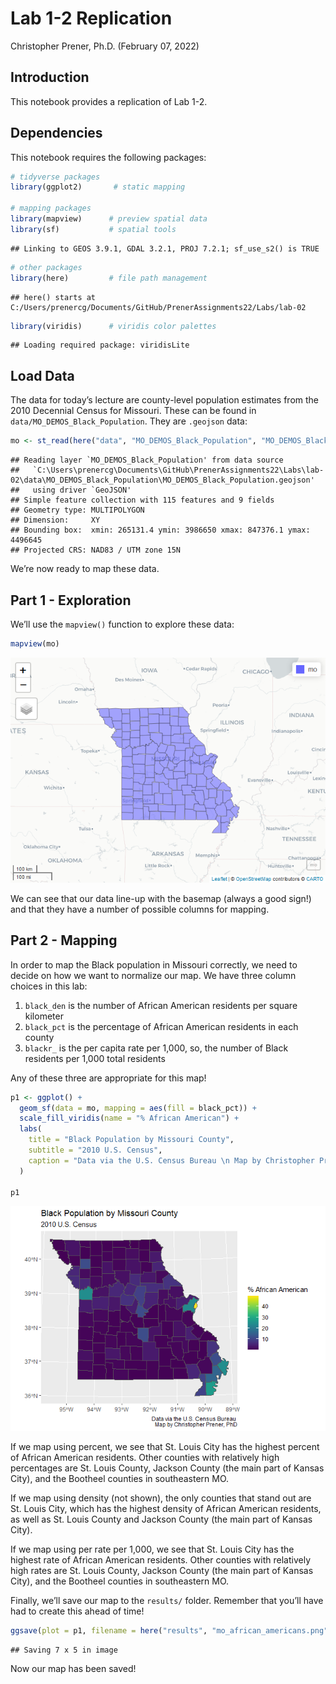 Lab 1-2 Replication
================
Christopher Prener, Ph.D.
(February 07, 2022)

## Introduction

This notebook provides a replication of Lab 1-2.

## Dependencies

This notebook requires the following packages:

``` r
# tidyverse packages
library(ggplot2)       # static mapping

# mapping packages
library(mapview)      # preview spatial data
library(sf)           # spatial tools
```

    ## Linking to GEOS 3.9.1, GDAL 3.2.1, PROJ 7.2.1; sf_use_s2() is TRUE

``` r
# other packages
library(here)         # file path management
```

    ## here() starts at C:/Users/prenercg/Documents/GitHub/PrenerAssignments22/Labs/lab-02

``` r
library(viridis)      # viridis color palettes
```

    ## Loading required package: viridisLite

## Load Data

The data for today’s lecture are county-level population estimates from
the 2010 Decennial Census for Missouri. These can be found in
`data/MO_DEMOS_Black_Population`. They are `.geojson` data:

``` r
mo <- st_read(here("data", "MO_DEMOS_Black_Population", "MO_DEMOS_Black_Population.geojson"))
```

    ## Reading layer `MO_DEMOS_Black_Population' from data source 
    ##   `C:\Users\prenercg\Documents\GitHub\PrenerAssignments22\Labs\lab-02\data\MO_DEMOS_Black_Population\MO_DEMOS_Black_Population.geojson' 
    ##   using driver `GeoJSON'
    ## Simple feature collection with 115 features and 9 fields
    ## Geometry type: MULTIPOLYGON
    ## Dimension:     XY
    ## Bounding box:  xmin: 265131.4 ymin: 3986650 xmax: 847376.1 ymax: 4496645
    ## Projected CRS: NAD83 / UTM zone 15N

We’re now ready to map these data.

## Part 1 - Exploration

We’ll use the `mapview()` function to explore these data:

``` r
mapview(mo)
```

![](lab-1-2-replication_files/figure-gfm/unnamed-chunk-1-1.png)<!-- -->

We can see that our data line-up with the basemap (always a good sign!)
and that they have a number of possible columns for mapping.

## Part 2 - Mapping

In order to map the Black population in Missouri correctly, we need to
decide on how we want to normalize our map. We have three column choices
in this lab:

1.  `black_den` is the number of African American residents per square
    kilometer
2.  `black_pct` is the percentage of African American residents in each
    county
3.  `blackr_` is the per capita rate per 1,000, so, the number of Black
    residents per 1,000 total residents

Any of these three are appropriate for this map!

``` r
p1 <- ggplot() +
  geom_sf(data = mo, mapping = aes(fill = black_pct)) +
  scale_fill_viridis(name = "% African American") +
  labs(
    title = "Black Population by Missouri County",
    subtitle = "2010 U.S. Census",
    caption = "Data via the U.S. Census Bureau \n Map by Christopher Prener, PhD"
  )

p1
```

![](lab-1-2-replication_files/figure-gfm/map-1-1.png)<!-- -->

If we map using percent, we see that St. Louis City has the highest
percent of African American residents. Other counties with relatively
high percentages are St. Louis County, Jackson County (the main part of
Kansas City), and the Bootheel counties in southeastern MO.

If we map using density (not shown), the only counties that stand out
are St. Louis City, which has the highest density of African American
residents, as well as St. Louis County and Jackson County (the main part
of Kansas City).

If we map using per rate per 1,000, we see that St. Louis City has the
highest rate of African American residents. Other counties with
relatively high rates are St. Louis County, Jackson County (the main
part of Kansas City), and the Bootheel counties in southeastern MO.

Finally, we’ll save our map to the `results/` folder. Remember that
you’ll have had to create this ahead of time!

``` r
ggsave(plot = p1, filename = here("results", "mo_african_americans.png"))
```

    ## Saving 7 x 5 in image

Now our map has been saved!
